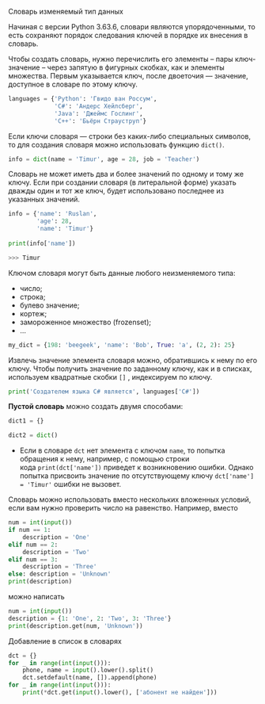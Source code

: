 
Словарь изменяемый тип данных

Начиная с версии Python 3.63.6, словари являются упорядоченными, то есть сохраняют порядок следования ключей в порядке их внесения в словарь.

Чтобы создать словарь, нужно перечислить его элементы – пары ключ-значение – через запятую в фигурных скобках, как и элементы множества. Первым указывается ключ, после двоеточия — значение, доступное в словаре по этому ключу.

```python
languages = {'Python': 'Гвидо ван Россум',
			 'C#': 'Андерс Хейлсберг',
			 'Java': 'Джеймс Гослинг',
			 'C++': 'Бьёрн Страуструп'}
```

Если ключи словаря — строки без каких-либо специальных символов, то для создания словаря можно использовать функцию `dict()`.

```python
info = dict(name = 'Timur', age = 28, job = 'Teacher')
```

Словарь не может иметь два и более значений по одному и тому же ключу. Если при создании словаря (в литеральной форме) указать дважды один и тот же ключ, будет использовано последнее из указанных значений.

```python
info = {'name': 'Ruslan', 
		'age': 28, 
		'name': 'Timur'} 
		
print(info['name'])

>>> Timur
```

Ключом словаря могут быть данные любого неизменяемого типа:

- число;
- строка;
- булево значение;
- кортеж;
- замороженное множество (frozenset);
- ...

```python
my_dict = {198: 'beegeek', 'name': 'Bob', True: 'a', (2, 2): 25}
```

Извлечь значение элемента словаря можно, обратившись к нему по его ключу. Чтобы получить значение по заданному ключу, как и в списках, используем квадратные скобки `[]` , индексируем по ключу.

```python
print('Создателем языка C# является', languages['C#'])
```

**Пустой словарь** можно создать двумя способами:

```python
dict1 = {} 

dict2 = dict()
```

- Если в словаре `dct` нет элемента с ключом `name`, то попытка обращения к нему, например, с помощью строки кода `print(dct['name'])` приведет к возникновению ошибки. Однако попытка присвоить значение по отсутствующему ключу `dct['name'] = 'Timur'` ошибки не вызовет.

Словарь можно использовать вместо нескольких вложенных условий, если вам нужно проверить число на равенство. Например, вместо
```python
num = int(input()) 
if num == 1: 
	description = 'One' 
elif num == 2: 
	description = 'Two' 
elif num == 3: 
	description = 'Three' 
else: description = 'Unknown' 
print(description)
```
можно написать
```python
num = int(input()) 
description = {1: 'One', 2: 'Two', 3: 'Three'}
print(description.get(num, 'Unknown'))
```

Добавление в список в словарях
```python
dct = {} 
for _ in range(int(input())): 
	phone, name = input().lower().split() 
	dct.setdefault(name, []).append(phone) 
for _ in range(int(input())): 
	print(*dct.get(input().lower(), ['абонент не найден']))
```
